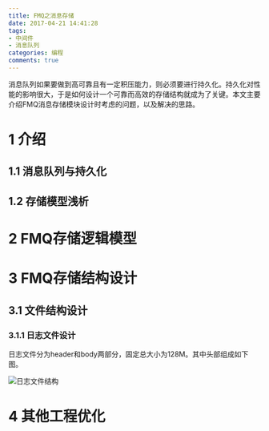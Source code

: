 ```yaml
---
title: FMQ之消息存储
date: 2017-04-21 14:41:28
tags:
- 中间件
- 消息队列
categories: 编程
comments: true
---
```


消息队列如果要做到高可靠且有一定积压能力，则必须要进行持久化。持久化对性能的影响很大，于是如何设计一个可靠而高效的存储结构就成为了关键。本文主要介绍FMQ消息存储模块设计时考虑的问题，以及解决的思路。
<!--more-->

# 1 介绍

## 1.1 消息队列与持久化

## 1.2 存储模型浅析

# 2 FMQ存储逻辑模型

# 3 FMQ存储结构设计

## 3.1 文件结构设计

### 3.1.1 日志文件设计

日志文件分为header和body两部分，固定总大小为128M。其中头部组成如下图。

![日志文件结构](http://cyblog.oss-cn-hangzhou.aliyuncs.com/FMQ%E4%B9%8B%E6%B6%88%E6%81%AF%E5%AD%98%E5%82%A8/%E6%97%A5%E5%BF%97%E6%96%87%E4%BB%B6%E7%BB%93%E6%9E%84.png)

# 4 其他工程优化